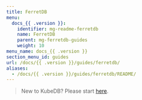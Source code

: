 ```yaml
---
title: FerretDB
menu:
  docs_{{ .version }}:
    identifier: mg-readme-ferretdb
    name: FerretDB
    parent: mg-ferretdb-guides
    weight: 10
menu_name: docs_{{ .version }}
section_menu_id: guides
url: /docs/{{ .version }}/guides/ferretdb/
aliases:
  - /docs/{{ .version }}/guides/ferretdb/README/
---
```


> New to KubeDB? Please start [here](/docs/README.md).